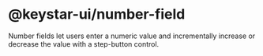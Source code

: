 # @keystar-ui/number-field

Number fields let users enter a numeric value and incrementally increase or
decrease the value with a step-button control.

